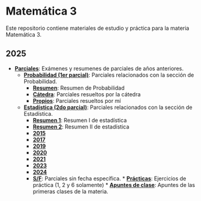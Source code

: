 # Matemática 3

Este repositorio contiene materiales de estudio y práctica para la materia Matemática 3.

## 2025
*    **[Parciales](/2025/Parciales)**: Exámenes y resumenes de parciales de años anteriores.
        * **[Probabilidad (1er parcial)](/2025/Parciales/Probabilidad%20(1er%20parcial))**: Parciales relacionados con la sección de Probabilidad.
            * **[Resumen](/2025/Parciales/Probabilidad%20(1er%20parcial)/resumenParcialProbabilidad.pdf)**: Resumen de Probabilidad
            * **[Cátedra](/2025/Parciales/Probabilidad%20(1er%20parcial)/Cátedra)**: Parciales resueltos por la cátedra
            * **[Propios](/2025/Parciales/Probabilidad%20(1er%20parcial)/Propios)**: Parciales resueltos por mí
        * **[Estadística (2do parcial)](/2025/Parciales/Estadística%20(2do%20parcial))**: Parciales relacionados con la sección de Estadística.
            * **[Resumen 1](/2025/Parciales/Estadística%20(2do%20parcial)/resumenParcialEstadistica1.pdf)**: Resumen I de estadística
            * **[Resumen 2](/2025/Parciales/Estadística%20(2do%20parcial)/resumenParcialEstadistica2.pdf)**: Resumen II de estadística
            * **[2015](/2025/Parciales/Estadística%20(2do%20parcial)/2015/)**
            * **[2017](/2025/Parciales/Estadística%20(2do%20parcial)/2017/)**
            * **[2019](/2029/Parciales/Estadística%20(2do%20parcial)/2019/)**
            * **[2020](/2025/Parciales/Estadística%20(2do%20parcial)/2020/)**
            * **[2021](/2025/Parciales/Estadística%20(2do%20parcial)/2021/)**
            * **[2023](/2025/Parciales/Estadística%20(2do%20parcial)/2023/)**
            * **[2024](/2025/Parciales/Estadística%20(2do%20parcial)/2024/)**
            * **[S/F](/2025/Parciales/Estadística%20(2do%20parcial)/SinFecha/)**: Parciales sin fecha específica.
    * **[Prácticas](/2025/Prácticas)**: Ejercicios de práctica (1, 2 y 6 solamente)
    * **[Apuntes de clase](2025/MATE3%20-%20Apuntes%20de%20clases.pdf)**: Apuntes de las primeras clases de la materia.
